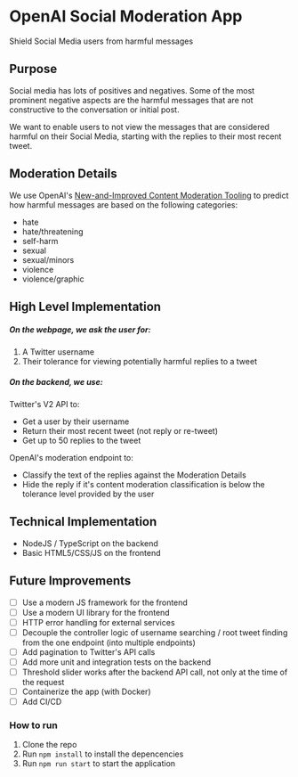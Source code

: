 # OpenAI Social Moderation App

Shield Social Media users from harmful messages

## Purpose

Social media has lots of positives and negatives. Some of the most prominent negative aspects are the harmful messages that are not constructive to the conversation or initial post.

We want to enable users to not view the messages that are considered harmful on their Social Media, starting with the replies to their most recent tweet.

## Moderation Details

We use OpenAI's [New-and-Improved Content Moderation Tooling](https://openai.com/blog/new-and-improved-content-moderation-tooling/) to predict how harmful messages are based on the following categories:

- hate
- hate/threatening
- self-harm
- sexual
- sexual/minors
- violence
- violence/graphic

## High Level Implementation

##### On the webpage, we ask the user for:

1. A Twitter username
2. Their tolerance for viewing potentially harmful replies to a tweet

##### On the backend, we use:

Twitter's V2 API to:

- Get a user by their username
- Return their most recent tweet (not reply or re-tweet)
- Get up to 50 replies to the tweet

OpenAI's moderation endpoint to:

- Classify the text of the replies against the Moderation Details
- Hide the reply if it's content moderation classification is below the tolerance level provided by the user

## Technical Implementation

- NodeJS / TypeScript on the backend
- Basic HTML5/CSS/JS on the frontend

## Future Improvements

- [ ] Use a modern JS framework for the frontend
- [ ] Use a modern UI library for the frontend
- [ ] HTTP error handling for external services
- [ ] Decouple the controller logic of username searching / root tweet finding from the one endpoint (into multiple endpoints)
- [ ] Add pagination to Twitter's API calls
- [ ] Add more unit and integration tests on the backend
- [ ] Threshold slider works after the backend API call, not only at the time of the request
- [ ] Containerize the app (with Docker)
- [ ] Add CI/CD

### How to run

1. Clone the repo
2. Run `npm install` to install the depencencies
3. Run `npm run start` to start the application
